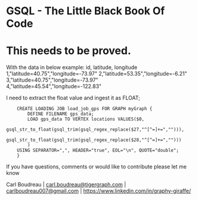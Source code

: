 # GSQL - The Little Black Book Of Code


# This needs to be proved.
With the  data in below example:
        id, latitude, longitude
        1,"latitude=40.75","longitude=-73.97"
        2,"latitude=53.35","longitude=-6.21"
        3,"latitude=40.75","longitude=-73.97"
        4,"latitude=45.54","longitude=-122.83"

I need to extract the float value and ingest it as FLOAT;

        CREATE LOADING JOB load_job_gps FOR GRAPH myGraph {
            DEFINE FILENAME gps_data;
            LOAD gps_data TO VERTEX locations VALUES($0,
            gsql_str_to_float(gsql_trim(gsql_regex_replace($27,"^[^=]+=",""))),
            gsql_str_to_float(gsql_trim(gsql_regex_replace($28,"^[^=]+=","")))
            )
        USING SEPARATOR=",", HEADER="true", EOL="\n", QUOTE="double";
        }

If you have questions, comments or would like to contribute please let me know

Carl Boudreau | carl.boudreau@tigergraph.com | carlboudreau007@gmail.com | https://www.linkedin.com/in/graphy-giraffe/
